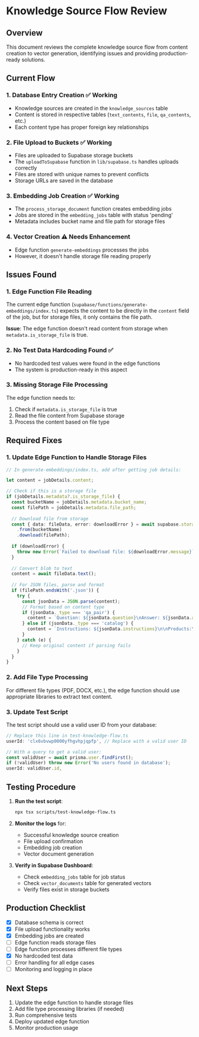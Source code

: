# Knowledge Source Flow Review

## Overview
This document reviews the complete knowledge source flow from content creation to vector generation, identifying issues and providing production-ready solutions.

## Current Flow

### 1. **Database Entry Creation** ✅ Working
- Knowledge sources are created in the `knowledge_sources` table
- Content is stored in respective tables (`text_contents`, `file`, `qa_contents`, etc.)
- Each content type has proper foreign key relationships

### 2. **File Upload to Buckets** ✅ Working
- Files are uploaded to Supabase storage buckets
- The `uploadToSupabase` function in `lib/supabase.ts` handles uploads correctly
- Files are stored with unique names to prevent conflicts
- Storage URLs are saved in the database

### 3. **Embedding Job Creation** ✅ Working
- The `process_storage_document` function creates embedding jobs
- Jobs are stored in the `embedding_jobs` table with status 'pending'
- Metadata includes bucket name and file path for storage files

### 4. **Vector Creation** ⚠️ Needs Enhancement
- Edge function `generate-embeddings` processes the jobs
- However, it doesn't handle storage file reading properly

## Issues Found

### 1. **Edge Function File Reading**
The current edge function (`supabase/functions/generate-embeddings/index.ts`) expects the content to be directly in the `content` field of the job, but for storage files, it only contains the file path.

**Issue**: The edge function doesn't read content from storage when `metadata.is_storage_file` is true.

### 2. **No Test Data Hardcoding Found** ✅
- No hardcoded test values were found in the edge functions
- The system is production-ready in this aspect

### 3. **Missing Storage File Processing**
The edge function needs to:
1. Check if `metadata.is_storage_file` is true
2. Read the file content from Supabase storage
3. Process the content based on file type

## Required Fixes

### 1. Update Edge Function to Handle Storage Files

```typescript
// In generate-embeddings/index.ts, add after getting job details:

let content = jobDetails.content;

// Check if this is a storage file
if (jobDetails.metadata?.is_storage_file) {
  const bucketName = jobDetails.metadata.bucket_name;
  const filePath = jobDetails.metadata.file_path;
  
  // Download file from storage
  const { data: fileData, error: downloadError } = await supabase.storage
    .from(bucketName)
    .download(filePath);
    
  if (downloadError) {
    throw new Error(`Failed to download file: ${downloadError.message}`);
  }
  
  // Convert blob to text
  content = await fileData.text();
  
  // For JSON files, parse and format
  if (filePath.endsWith('.json')) {
    try {
      const jsonData = JSON.parse(content);
      // Format based on content type
      if (jsonData._type === 'qa_pair') {
        content = `Question: ${jsonData.question}\nAnswer: ${jsonData.answer}`;
      } else if (jsonData._type === 'catalog') {
        content = `Instructions: ${jsonData.instructions}\n\nProducts:\n${JSON.stringify(jsonData.products, null, 2)}`;
      }
    } catch (e) {
      // Keep original content if parsing fails
    }
  }
}
```

### 2. Add File Type Processing

For different file types (PDF, DOCX, etc.), the edge function should use appropriate libraries to extract text content.

### 3. Update Test Script

The test script should use a valid user ID from your database:

```typescript
// Replace this line in test-knowledge-flow.ts
userId: 'clx6vbvwp0000yfhgvhpjqpfp', // Replace with a valid user ID

// With a query to get a valid user:
const validUser = await prisma.user.findFirst();
if (!validUser) throw new Error('No users found in database');
userId: validUser.id,
```

## Testing Procedure

1. **Run the test script**:
   ```bash
   npx tsx scripts/test-knowledge-flow.ts
   ```

2. **Monitor the logs** for:
   - Successful knowledge source creation
   - File upload confirmation
   - Embedding job creation
   - Vector document generation

3. **Verify in Supabase Dashboard**:
   - Check `embedding_jobs` table for job status
   - Check `vector_documents` table for generated vectors
   - Verify files exist in storage buckets

## Production Checklist

- [x] Database schema is correct
- [x] File upload functionality works
- [x] Embedding jobs are created
- [ ] Edge function reads storage files
- [ ] Edge function processes different file types
- [x] No hardcoded test data
- [ ] Error handling for all edge cases
- [ ] Monitoring and logging in place

## Next Steps

1. Update the edge function to handle storage files
2. Add file type processing libraries (if needed)
3. Run comprehensive tests
4. Deploy updated edge function
5. Monitor production usage 